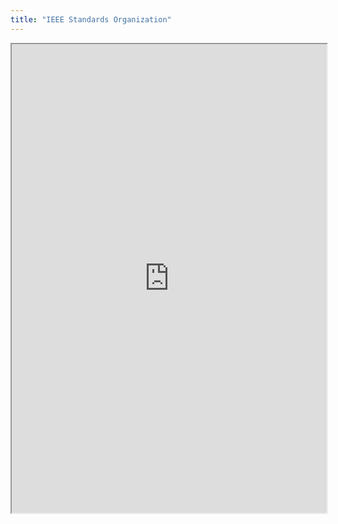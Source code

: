 ```yaml
---
title: "IEEE Standards Organization"
---
```



<iframe height="750" width="100%" src="https://ewelton.github.io/ktest/wiki.html#IEEE%20Standards%20Organization"></iframe>
